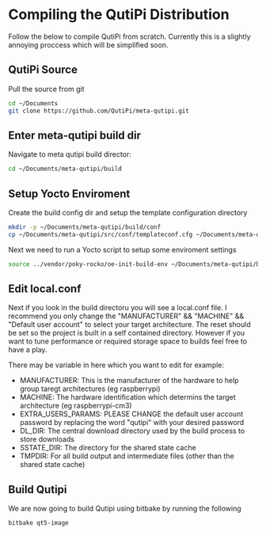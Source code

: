 # Compiling the QutiPi Distribution

Follow the below to compile QutiPi from scratch. Currently this is a slightly annoying proccess which will be simplified soon.

## QutiPi Source

Pull the source from git

```bash
cd ~/Documents
git clone https://github.com/QutiPi/meta-qutipi.git
```

## Enter meta-qutipi build dir

Navigate to meta qutipi build director:

```bash
cd ~/Documents/meta-qutipi/build
``` 

## Setup Yocto Enviroment

Create the build config dir and setup the template configuration directory

```bash
mkdir -p ~/Documents/meta-qutipi/build/conf
cp ~/Documents/meta-qutipi/src/conf/templateconf.cfg ~/Documents/meta-qutipi/build/conf/templateconf.cfg
```

Next we need to run a Yocto script to setup some enviroment settings

```bash
source ../vendor/poky-rocko/oe-init-build-env ~/Documents/meta-qutipi/build
```

## Edit local.conf

Next if you look in the build directoru you will see a local.conf file. I recommend you only change the "MANUFACTURER" && "MACHINE" && "Default user account" to select your target architecture. The reset should be set so the project is built in a self contained directory. However if you want to tune performance or required storage space to builds feel free to have a play.

There may be variable in here which you want to edit for example:

  * MANUFACTURER: This is the manufacturer of the hardware to help group taregt architectures (eg raspberrypi)
  * MACHINE: The hardware identification which determins the target architecture (eg raspberrypi-cm3)
  * EXTRA_USERS_PARAMS: PLEASE CHANGE the default user account password by replacing the word "qutipi" with your desired password
  * DL_DIR: The central download directory used by the build process to store downloads
  * SSTATE_DIR: The directory for the shared state cache
  * TMPDIR: For all build output and intermediate files (other than the shared state cache)

## Build Qutipi

We are now going to build Qutipi using bitbake by running the following

```bash
bitbake qt5-image
```








